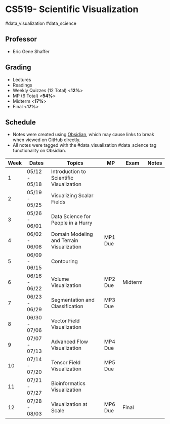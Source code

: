 # CS519- Scientific Visualization

#data_visualization #data_science 

## Professor

- Eric Gene Shaffer

## Grading

- Lectures
- Readings
- Weekly Quizzes (12 Total) <**12%**>
- MP (6 Total) <**54%**>
- Midterm <**17%**>
- Final <**17%**>

## Schedule

- Notes were created using [Obsidian](https://obsidian.md/), which may cause links to break when viewed on GitHub directly.
- All notes were tagged with the #data_visualization #data_science tag functionality on Obsidian.

| Week | Dates         | Topics                                    | MP      | Exam    | Notes |
|------|---------------|-------------------------------------------|---------|---------|-------|
| 1    | 05/12 - 05/18 | Introduction to Scientific Visualization  |         |         |       |
| 2    | 05/19 - 05/25 | Visualizing Scalar Fields                 |         |         |       |
| 3    | 05/26 - 06/01 | Data Science for People in a Hurry        |         |         |       |
| 4    | 06/02 - 06/08 | Domain Modeling and Terrain Visualization | MP1 Due |         |       |
| 5    | 06/09 - 06/15 | Contouring                                |         |         |       |
| 6    | 06/16 - 06/22 | Volume Visualization                      | MP2 Due | Midterm |       |
| 7    | 06/23 - 06/29 | Segmentation and Classification           | MP3 Due |         |       |
| 8    | 06/30 - 07/06 | Vector Field Visualization                |         |         |       |
| 9    | 07/07 - 07/13 | Advanced Flow Visualization               | MP4 Due |         |       |
| 10   | 07/14 - 07/20 | Tensor Field  Visualization               | MP5 Due |         |       |
| 11   | 07/21 - 07/27 | Bioinformatics Visualization              |         |         |       |
| 12   | 07/28 - 08/03 | Visualization at Scale                    | MP6 Due | Final   |       |
